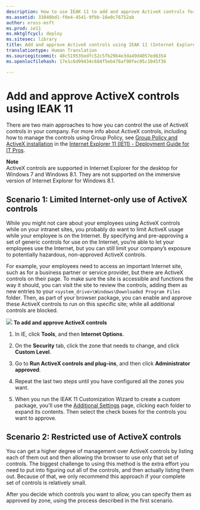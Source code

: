 ```yaml
---
description: How to use IEAK 11 to add and approve ActiveX controls for your organization.
ms.assetid: 33040bd1-f0e4-4541-9fbb-16e0c76752ab
author: eross-msft
ms.prod: ie11
ms.mktglfcycl: deploy
ms.sitesec: library
title: Add and approve ActiveX controls using IEAK 11 (Internet Explorer Administration Kit 11 for IT Pros)
translationtype: Human Translation
ms.sourcegitcommit: 48c519535edfc52c5fb29b4e3da49d4057ed6354
ms.openlocfilehash: 17e1c6d99434c684f5eb476af90fec05c1045f36

---
```


# Add and approve ActiveX controls using IEAK 11
There are two main approaches to how you can control the use of ActiveX controls in your company. For more info about ActiveX controls, including how to manage the controls using Group Policy, see [Group Policy and ActiveX installation](../ie11-deploy-guide/activex-installation-using-group-policy.md) in the [Internet Explorer 11 (IE11) - Deployment Guide for IT Pros](../ie11-deploy-guide/index.md).

**Note**<br>
ActiveX controls are supported in Internet Explorer for the desktop for Windows 7 and Windows 8.1. They are not supported on the immersive version of Internet Explorer for Windows 8.1.

## Scenario 1: Limited Internet-only use of ActiveX controls
While you might not care about your employees using ActiveX controls while on your intranet sites, you probably do want to limit ActiveX usage while your employee is on the Internet. By specifying and pre-approving a set of generic controls for use on the Internet, you’re able to let your employees use the Internet, but you can still limit your company’s exposure to potentially hazardous, non-approved ActiveX controls.

For example, your employees need to access an important Internet site, such as for a business partner or service provider, but there are ActiveX controls on their page. To make sure the site is accessible and functions the way it should, you can visit the site to review the controls, adding them as new entries to your `<system_drive>\Windows\Downloaded Program Files` folder. Then, as part of your browser package, you can enable and approve these ActiveX controls to run on this specific site; while all additional controls are blocked.

![](images/wedge.gif) **To add and approve ActiveX controls**

1.  In IE, click **Tools**, and then **Internet Options**.

2.  On the **Security** tab, click the zone that needs to change, and click **Custom Level**.

3.  Go to **Run ActiveX controls and plug-ins**, and then click **Administrator approved**.

4.  Repeat the last two steps until you have configured all the zones you want.

5.  When you run the IEAK 11 Customization Wizard to create a custom package, you'll use the [Additional Settings](additional-settings-ieak11-wizard.md) page, clicking each folder to expand its contents. Then select the check boxes for the controls you want to approve.

## Scenario 2: Restricted use of ActiveX controls
You can get a higher degree of management over ActiveX controls by listing each of them out and then allowing the browser to use only that set of controls. The biggest challenge to using this method is the extra effort you need to put into figuring out all of the controls, and then actually listing them out. Because of that, we only recommend this approach if your complete set of controls is relatively small.

After you decide which controls you want to allow, you can specify them as approved by zone, using the process described in the first scenario.

 

 








<!--HONumber=Jun16_HO4-->


